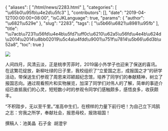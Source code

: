 {
    "aliases": [
        "/html/news/2283.html"
    ],
    "categories": [
        "\u65b0\u95fb\u4e2d\u5fc3"
    ],
    "contributors": [],
    "date": "2019-04-12T00:00:00+08:00",
    "isCJKLanguage": true,
    "params": {
        "author": "\u6821\u529e"
    },
    "slug": "2283",
    "tags": [
        "\u5b66\u6821\u8981\u95fb"
    ],
    "title": "\u7acb\u7231\u56fd\u4e4b\u5fd7\uff0c\u6210\u62a5\u56fd\u4e4b\u624d     \u2014\u2014\u8bb02019\u5c4a\u4fdd\u9001\u751f\u7814\u5b66\u6d3b\u52a8",
    "toc": true
}

![](https://cdn.tfls.online/mirror/full/f41950d9e25237394b5d97d175e26fcc8ebfd9ea.jpg)  






人间四月，风清云淡，正是桃李芳菲时，2019届小外学子也迎来了保送的喜讯。在这繁花绽放，新柳吐绿的日子里，我校组织了“立爱国之志，成报国之才”的研学活动，带保送生们参观了周恩来邓颖超纪念馆，培养了同学们的奉献精神，树立了报国志向。通过观看照片和实物展览，加深了同学们对伟人的了解，简单的事迹介绍已直抵我们的心灵，短短数小时的参观令同学们感触颇多，感悟良多，收获颇丰。




“不积跬步，无以至千里。”准高中生们，在榜样的力量下前行吧！为自己立下鸿鹄之志：穷我之所学，奉献社会，报恩母校，报效祖国！






撰稿人：池美晶  石子金  胡澄宇



  




